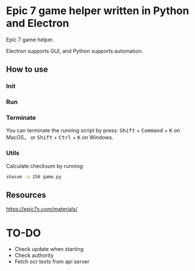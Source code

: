# Epic 7 game helper written in Python and Electron

Epic 7 game helper.

Electron supports GUI, and Python supports automation.

## How to use

### Init

### Run

### Terminate

You can terminate the running script by press: <kbd>Shift</kbd> + <kbd>Command</kbd> + <kbd>K</kbd> on MacOS， or <kbd>Shift</kbd> + <kbd>Ctrl</kbd> + <kbd>K</kbd> on Windows.

### Utils

Calculate checksum by running:
```bash
shasum -a 256 game.py
```

## Resources

https://epic7x.com/materials/


# TO-DO

* Check update when starting
* Check authority
* Fetch ocr texts from api server
